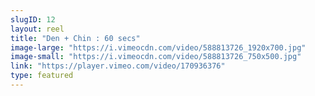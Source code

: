 ```yaml
---
slugID: 12 
layout: reel
title: "Den + Chin : 60 secs"
image-large: "https://i.vimeocdn.com/video/588813726_1920x700.jpg"
image-small: "https://i.vimeocdn.com/video/588813726_750x500.jpg"
link: "https://player.vimeo.com/video/170936376"
type: featured
---
```

